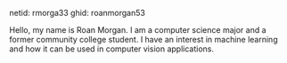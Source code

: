 netid: rmorga33
ghid: roanmorgan53

Hello, my name is Roan Morgan. I am a computer science major and a former community college student. I have an interest in machine learning and how it can be used in computer vision applications. 
